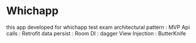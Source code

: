 # Whichapp

this app developed for whichapp test exam 
architectural pattern : MVP
Api calls : Retrofit 
data persist : Room
DI : dagger
View Injection : ButterKnife
